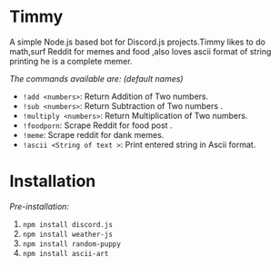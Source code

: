 # Timmy
A simple Node.js based  bot for Discord.js projects.Timmy likes to do math,surf Reddit for memes and food ,also loves ascii format of string printing he is a complete memer.

_The commands available are: (default names)_  
* `!add <numbers>`: Return Addition of Two numbers.
* `!sub <numbers>`: Return Subtraction of Two numbers .
* `!multiply <numbers>`: Return Multiplication of Two numbers.  
* `!foodporn`: Scrape Reddit for food post .  
* `!meme`: Scrape reddit for dank memes.  
* `!ascii <String of text >`: Print entered string in Ascii format.  

# Installation

_Pre-installation:_  
1. `npm install discord.js`  
2. `npm install weather-js` 
3. `npm install random-puppy`  
4. `npm install ascii-art`
